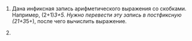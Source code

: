 1. Дана инфиксная запись арифметического выражения со скобками. Например, (2+1)*3+5. Нужно перевести эту запись в постфиксную (21+3*5+), после чего вычислить выражение.


2.

